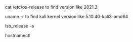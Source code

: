 cat /etc/os-release to find version like 2021.2

uname -r to find kali kernel version like 5.10.40-kali3-amd64

lsb_release -a

hostnamectl
